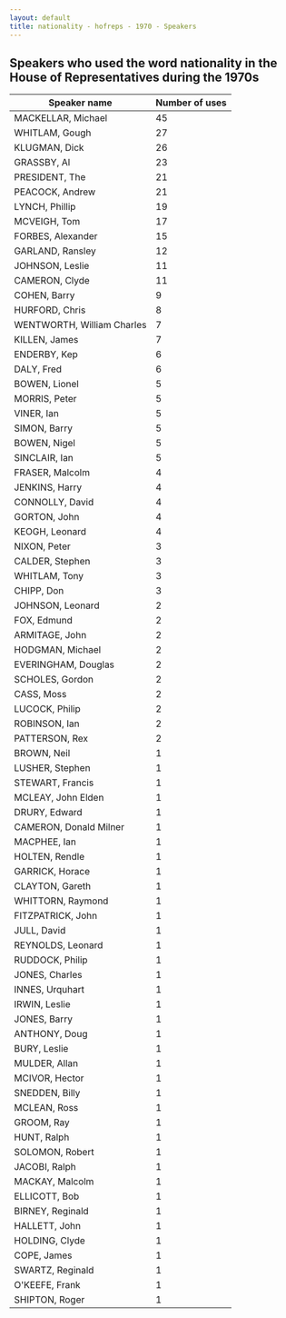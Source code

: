 ```yaml
---
layout: default
title: nationality - hofreps - 1970 - Speakers
---
```

## Speakers who used the word **nationality** in the House of Representatives during the 1970s

| Speaker name | Number of uses |
|--------------|----------------|
|MACKELLAR, Michael|45|
|WHITLAM, Gough|27|
|KLUGMAN, Dick|26|
|GRASSBY, Al|23|
|PRESIDENT, The|21|
|PEACOCK, Andrew|21|
|LYNCH, Phillip|19|
|MCVEIGH, Tom|17|
|FORBES, Alexander|15|
|GARLAND, Ransley|12|
|JOHNSON, Leslie|11|
|CAMERON, Clyde|11|
|COHEN, Barry|9|
|HURFORD, Chris|8|
|WENTWORTH, William Charles|7|
|KILLEN, James|7|
|ENDERBY, Kep|6|
|DALY, Fred|6|
|BOWEN, Lionel|5|
|MORRIS, Peter|5|
|VINER, Ian|5|
|SIMON, Barry|5|
|BOWEN, Nigel|5|
|SINCLAIR, Ian|5|
|FRASER, Malcolm|4|
|JENKINS, Harry|4|
|CONNOLLY, David|4|
|GORTON, John|4|
|KEOGH, Leonard|4|
|NIXON, Peter|3|
|CALDER, Stephen|3|
|WHITLAM, Tony|3|
|CHIPP, Don|3|
|JOHNSON, Leonard|2|
|FOX, Edmund|2|
|ARMITAGE, John|2|
|HODGMAN, Michael|2|
|EVERINGHAM, Douglas|2|
|SCHOLES, Gordon|2|
|CASS, Moss|2|
|LUCOCK, Philip|2|
|ROBINSON, Ian|2|
|PATTERSON, Rex|2|
|BROWN, Neil|1|
|LUSHER, Stephen|1|
|STEWART, Francis|1|
|MCLEAY, John Elden|1|
|DRURY, Edward|1|
|CAMERON, Donald Milner|1|
|MACPHEE, Ian|1|
|HOLTEN, Rendle|1|
|GARRICK, Horace|1|
|CLAYTON, Gareth|1|
|WHITTORN, Raymond|1|
|FITZPATRICK, John|1|
|JULL, David|1|
|REYNOLDS, Leonard|1|
|RUDDOCK, Philip|1|
|JONES, Charles|1|
|INNES, Urquhart|1|
|IRWIN, Leslie|1|
|JONES, Barry|1|
|ANTHONY, Doug|1|
|BURY, Leslie|1|
|MULDER, Allan|1|
|MCIVOR, Hector|1|
|SNEDDEN, Billy|1|
|MCLEAN, Ross|1|
|GROOM, Ray|1|
|HUNT, Ralph|1|
|SOLOMON, Robert|1|
|JACOBI, Ralph|1|
|MACKAY, Malcolm|1|
|ELLICOTT, Bob|1|
|BIRNEY, Reginald|1|
|HALLETT, John|1|
|HOLDING, Clyde|1|
|COPE, James|1|
|SWARTZ, Reginald|1|
|O'KEEFE, Frank|1|
|SHIPTON, Roger|1|
